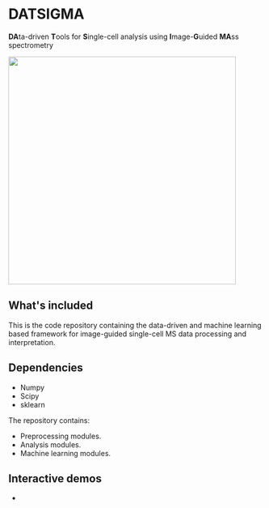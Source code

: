 # DATSIGMA
**DA**ta-driven **T**ools for **S**ingle-cell analysis using **I**mage-**G**uided **MA**ss spectrometry

<p >
  <img src="https://github.com/richardxie1119/DATSIGMA/blob/main/DATSIGMA_logo.png" /width="450"> 
</p>

## What's included
This is the code repository containing the data-driven and machine learning based framework for image-guided single-cell MS data processing and interpretation.

## Dependencies
- Numpy
- Scipy
- sklearn

The repository contains:
- Preprocessing modules.
- Analysis modules.
- Machine learning modules.

## Interactive demos
- 
